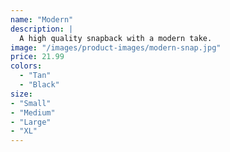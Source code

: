 ```yaml
---
name: "Modern"
description: |
  A high quality snapback with a modern take.
image: "/images/product-images/modern-snap.jpg"
price: 21.99
colors:
  - "Tan"
  - "Black"
size:
- "Small"
- "Medium"
- "Large"
- "XL"
---
```

